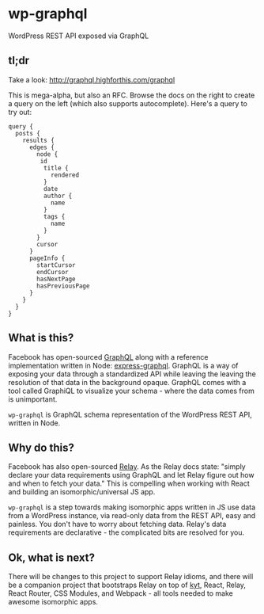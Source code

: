 # wp-graphql
WordPress REST API exposed via GraphQL

## tl;dr

Take a look: http://graphql.highforthis.com/graphql

This is mega-alpha, but also an RFC. Browse the docs on the right to create a query on the left (which also supports autocomplete). Here's a query to try out:

```
query {
  posts {
    results {
      edges {
        node {
         id
          title {
            rendered
          }
          date
          author {
            name
          }
          tags {
            name
          }         
        }
        cursor
      }
      pageInfo {
        startCursor
        endCursor
        hasNextPage
        hasPreviousPage
      }
    }
  }
}
```

## What is this?

Facebook has open-sourced [GraphQL](http://graphql.org/) along with a reference implementation written in Node: [express-graphql](https://github.com/graphql/express-graphql). GraphQL is a way of exposing your data through a standardized API while leaving the leaving the resolution of that data in the background opaque. GraphQL comes with a tool called GraphiQL to visualize your schema - where the data comes from is unimportant.

`wp-graphql` is GraphQL schema representation of the WordPress REST API, written in Node.

## Why do this?

Facebook has also open-sourced [Relay](https://facebook.github.io/relay/). As the Relay docs state: "simply declare your data requirements using GraphQL and let Relay figure out how and when to fetch your data." This is compelling when working with React and building an isomorphic/universal JS app.

`wp-graphql` is a step towards making isomorphic apps written in JS use data from a WordPress instance, via read-only data from the REST API, easy and painless. You don't have to worry about fetching data. Relay's data requirements are declarative - the complicated bits are resolved for you.

## Ok, what is next?

There will be changes to this project to support Relay idioms, and there will be a companion project that bootstraps Relay on top of [kyt](https://github.com/nytimes/kyt), React, Relay, React Router, CSS Modules, and Webpack - all tools needed to make awesome isomorphic apps.
